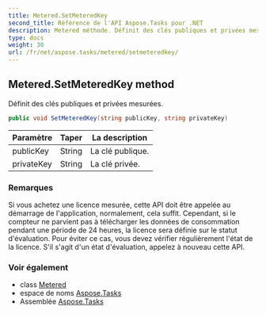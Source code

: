 ```yaml
---
title: Metered.SetMeteredKey
second_title: Référence de l'API Aspose.Tasks pour .NET
description: Metered méthode. Définit des clés publiques et privées mesurées.
type: docs
weight: 30
url: /fr/net/aspose.tasks/metered/setmeteredkey/
---
```

## Metered.SetMeteredKey method

Définit des clés publiques et privées mesurées.

```csharp
public void SetMeteredKey(string publicKey, string privateKey)
```

| Paramètre | Taper | La description |
| --- | --- | --- |
| publicKey | String | La clé publique. |
| privateKey | String | La clé privée. |

### Remarques

Si vous achetez une licence mesurée, cette API doit être appelée au démarrage de l'application, normalement, cela suffit. Cependant, si le compteur ne parvient pas à télécharger les données de consommation pendant une période de 24 heures, la licence sera définie sur le statut d'évaluation. Pour éviter ce cas, vous devez vérifier régulièrement l'état de la licence. S'il s'agit d'un état d'évaluation, appelez à nouveau cette API.

### Voir également

* class [Metered](../)
* espace de noms [Aspose.Tasks](../../metered/)
* Assemblée [Aspose.Tasks](../../../)


